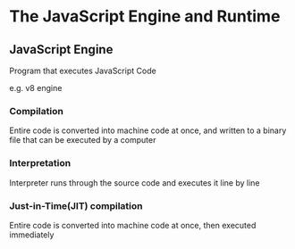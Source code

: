 # The JavaScript Engine and Runtime

## JavaScript Engine

Program that executes JavaScript Code

e.g. v8 engine

### Compilation

Entire code is converted into machine code at once, and written to a binary file that can be executed by a computer

### Interpretation

Interpreter runs through the source code and executes it line by line

### Just-in-Time(JIT) compilation

Entire code is converted into machine code at once, then executed immediately
